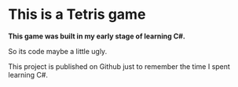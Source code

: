 # This is a Tetris game

**This game was built in my early stage of learning C#.**

So its code maybe a little ugly.

This project is published on Github just to remember the time I spent learning C#.

